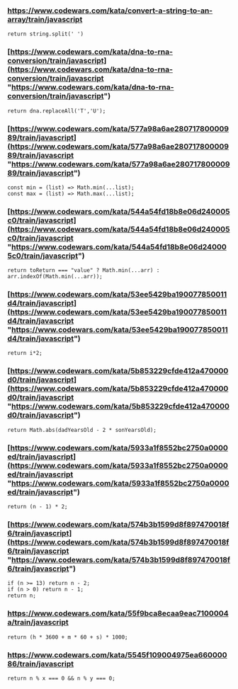 ### https://www.codewars.com/kata/convert-a-string-to-an-array/train/javascript

```
return string.split(' ')
```

### [https://www.codewars.com/kata/dna-to-rna-conversion/train/javascript](https://www.codewars.com/kata/dna-to-rna-conversion/train/javascript "https://www.codewars.com/kata/dna-to-rna-conversion/train/javascript")

```
return dna.replaceAll('T','U');
```

### [https://www.codewars.com/kata/577a98a6ae28071780000989/train/javascript](https://www.codewars.com/kata/577a98a6ae28071780000989/train/javascript "https://www.codewars.com/kata/577a98a6ae28071780000989/train/javascript")

```
const min = (list) => Math.min(...list);
const max = (list) => Math.max(...list);
```

### [https://www.codewars.com/kata/544a54fd18b8e06d240005c0/train/javascript](https://www.codewars.com/kata/544a54fd18b8e06d240005c0/train/javascript "https://www.codewars.com/kata/544a54fd18b8e06d240005c0/train/javascript")

```
return toReturn === "value" ? Math.min(...arr) : arr.indexOf(Math.min(...arr));
```
### [https://www.codewars.com/kata/53ee5429ba190077850011d4/train/javascript](https://www.codewars.com/kata/53ee5429ba190077850011d4/train/javascript "https://www.codewars.com/kata/53ee5429ba190077850011d4/train/javascript")

```
return i*2;
```

### [https://www.codewars.com/kata/5b853229cfde412a470000d0/train/javascript](https://www.codewars.com/kata/5b853229cfde412a470000d0/train/javascript "https://www.codewars.com/kata/5b853229cfde412a470000d0/train/javascript")

```
return Math.abs(dadYearsOld - 2 * sonYearsOld);
```

### [https://www.codewars.com/kata/5933a1f8552bc2750a0000ed/train/javascript](https://www.codewars.com/kata/5933a1f8552bc2750a0000ed/train/javascript "https://www.codewars.com/kata/5933a1f8552bc2750a0000ed/train/javascript")

```
return (n - 1) * 2;
```

### [https://www.codewars.com/kata/574b3b1599d8f897470018f6/train/javascript](https://www.codewars.com/kata/574b3b1599d8f897470018f6/train/javascript "https://www.codewars.com/kata/574b3b1599d8f897470018f6/train/javascript")

```
if (n >= 13) return n - 2;
if (n > 0) return n - 1;
return n;
```

### https://www.codewars.com/kata/55f9bca8ecaa9eac7100004a/train/javascript

```
return (h * 3600 + m * 60 + s) * 1000;
```

### https://www.codewars.com/kata/5545f109004975ea66000086/train/javascript

```
return n % x === 0 && n % y === 0;
```

